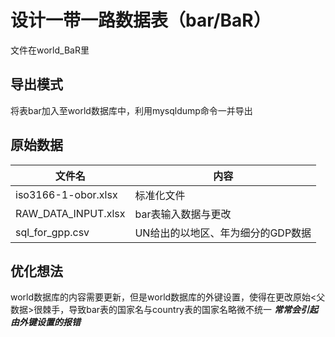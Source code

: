 # 设计一带一路数据表（bar/BaR）
文件在world_BaR里
## 导出模式

将表bar加入至world数据库中，利用mysqldump命令一并导出

## 原始数据

|文件名|内容|
|-----|----|
|iso3166-1-obor.xlsx|标准化文件|
|RAW_DATA_INPUT.xlsx|bar表输入数据与更改|
|sql_for_gpp.csv|UN给出的以地区、年为细分的GDP数据|

## 优化想法

world数据库的内容需要更新，但是world数据库的外键设置，使得在更改原始<父数据>很棘手，导致bar表的国家名与country表的国家名略微不统一 ***常常会引起由外键设置的报错***
